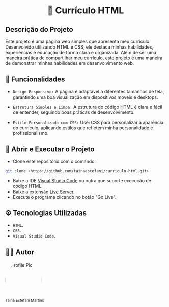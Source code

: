<h1 align="center">💼 Currículo HTML</h1>

## Descrição do Projeto

Este projeto é uma página web simples que apresenta meu currículo. Desenvolvido utilizando HTML e CSS, ele destaca minhas habilidades, experiências e educação de forma clara e organizada. Além de ser uma maneira prática de compartilhar meu currículo, este projeto é uma maneira de demonstrar minhas habilidades em desenvolvimento web.

## 🔨 Funcionalidades

- `Design Responsivo:` A página é adaptável a diferentes tamanhos de tela, garantindo uma boa visualização em dispositivos móveis e desktops.
  
- `Estrutura Simples e Limpa:` A estrutura do código HTML é clara e fácil de entender, seguindo boas práticas de desenvolvimento.
  
- `Estilo Personalizado com CSS:` Usei CSS para personalizar a aparência do currículo, aplicando estilos que refletem minha personalidade e profissionalismo.

## 🔧 Abrir e Executar o Projeto

* Clone este repositório com o comando:
```bash
git clone <https://github.com/tainaestefani/curriculo-html.git>
```
* Baixe a IDE [Visual Studio Code](https://code.visualstudio.com/download) ou outra que suporte execução de código HTML.
* Baixe a extensão [Live Server](https://marketplace.visualstudio.com/items?itemName=ritwickdey.LiveServer).
* Execute o programa clicando no botão "Go Live".

## ⚙️ Tecnologias Utilizadas

- `HTML`.
- `CSS`.
- `Visual Studio Code`.

## 🧑‍💻 Autor

[<img alt="Profile Pic" src="https://avatars.githubusercontent.com/u/154456749?v=4" width="115" style="border-radius:50%"><br><sub>Tainá Estefani Martins</sub>](https://github.com/tainaestefani)
